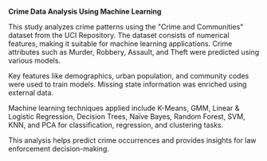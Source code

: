 **Crime Data Analysis Using Machine Learning**

This study analyzes crime patterns using the "Crime and Communities" dataset from the UCI Repository. The dataset consists of numerical features, making it suitable for machine learning applications. Crime attributes such as Murder, Robbery, Assault, and Theft were predicted using various models.

Key features like demographics, urban population, and community codes were used to train models. Missing state information was enriched using external data.

Machine learning techniques applied include K-Means, GMM, Linear & Logistic Regression, Decision Trees, Naïve Bayes, Random Forest, SVM, KNN, and PCA for classification, regression, and clustering tasks.

This analysis helps predict crime occurrences and provides insights for law enforcement decision-making.
